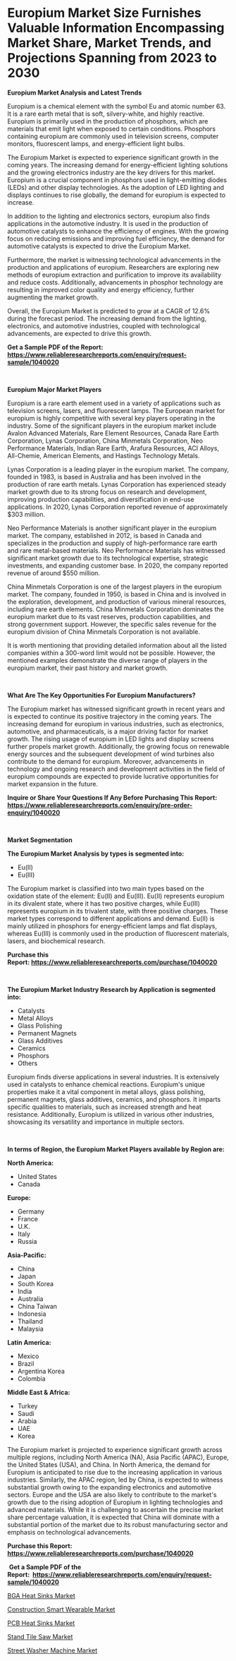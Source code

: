 <p><h1>Europium Market Size Furnishes Valuable Information Encompassing Market Share, Market Trends, and Projections Spanning from 2023 to 2030</h1></p><p><strong>Europium Market Analysis and Latest Trends</strong></p>
<p><p>Europium is a chemical element with the symbol Eu and atomic number 63. It is a rare earth metal that is soft, silvery-white, and highly reactive. Europium is primarily used in the production of phosphors, which are materials that emit light when exposed to certain conditions. Phosphors containing europium are commonly used in television screens, computer monitors, fluorescent lamps, and energy-efficient light bulbs.</p><p>The Europium Market is expected to experience significant growth in the coming years. The increasing demand for energy-efficient lighting solutions and the growing electronics industry are the key drivers for this market. Europium is a crucial component in phosphors used in light-emitting diodes (LEDs) and other display technologies. As the adoption of LED lighting and displays continues to rise globally, the demand for europium is expected to increase.</p><p>In addition to the lighting and electronics sectors, europium also finds applications in the automotive industry. It is used in the production of automotive catalysts to enhance the efficiency of engines. With the growing focus on reducing emissions and improving fuel efficiency, the demand for automotive catalysts is expected to drive the Europium Market.</p><p>Furthermore, the market is witnessing technological advancements in the production and applications of europium. Researchers are exploring new methods of europium extraction and purification to improve its availability and reduce costs. Additionally, advancements in phosphor technology are resulting in improved color quality and energy efficiency, further augmenting the market growth.</p><p>Overall, the Europium Market is predicted to grow at a CAGR of 12.6% during the forecast period. The increasing demand from the lighting, electronics, and automotive industries, coupled with technological advancements, are expected to drive this growth.</p></p>
<p><strong>Get a Sample PDF of the Report:&nbsp; <a href="https://www.reliableresearchreports.com/enquiry/request-sample/1040020">https://www.reliableresearchreports.com/enquiry/request-sample/1040020</a></strong></p>
<p>&nbsp;</p>
<p><strong>Europium Major Market Players</strong></p>
<p><p>Europium is a rare earth element used in a variety of applications such as television screens, lasers, and fluorescent lamps. The European market for europium is highly competitive with several key players operating in the industry. Some of the significant players in the europium market include Avalon Advanced Materials, Rare Element Resources, Canada Rare Earth Corporation, Lynas Corporation, China Minmetals Corporation, Neo Performance Materials, Indian Rare Earth, Arafura Resources, ACI Alloys, All-Chemie, American Elements, and Hastings Technology Metals.</p><p>Lynas Corporation is a leading player in the europium market. The company, founded in 1983, is based in Australia and has been involved in the production of rare earth metals. Lynas Corporation has experienced steady market growth due to its strong focus on research and development, improving production capabilities, and diversification in end-use applications. In 2020, Lynas Corporation reported revenue of approximately $303 million.</p><p>Neo Performance Materials is another significant player in the europium market. The company, established in 2012, is based in Canada and specializes in the production and supply of high-performance rare earth and rare metal-based materials. Neo Performance Materials has witnessed significant market growth due to its technological expertise, strategic investments, and expanding customer base. In 2020, the company reported revenue of around $550 million.</p><p>China Minmetals Corporation is one of the largest players in the europium market. The company, founded in 1950, is based in China and is involved in the exploration, development, and production of various mineral resources, including rare earth elements. China Minmetals Corporation dominates the europium market due to its vast reserves, production capabilities, and strong government support. However, the specific sales revenue for the europium division of China Minmetals Corporation is not available.</p><p>It is worth mentioning that providing detailed information about all the listed companies within a 300-word limit would not be possible. However, the mentioned examples demonstrate the diverse range of players in the europium market, their past history and market growth.</p></p>
<p>&nbsp;</p>
<p><strong>What Are The Key Opportunities For Europium Manufacturers?</strong></p>
<p><p>The Europium market has witnessed significant growth in recent years and is expected to continue its positive trajectory in the coming years. The increasing demand for europium in various industries, such as electronics, automotive, and pharmaceuticals, is a major driving factor for market growth. The rising usage of europium in LED lights and display screens further propels market growth. Additionally, the growing focus on renewable energy sources and the subsequent development of wind turbines also contribute to the demand for europium. Moreover, advancements in technology and ongoing research and development activities in the field of europium compounds are expected to provide lucrative opportunities for market expansion in the future.</p></p>
<p><strong>Inquire or Share Your Questions If Any Before Purchasing This Report: <a href="https://www.reliableresearchreports.com/enquiry/pre-order-enquiry/1040020">https://www.reliableresearchreports.com/enquiry/pre-order-enquiry/1040020</a></strong></p>
<p>&nbsp;</p>
<p><strong>Market Segmentation</strong></p>
<p><strong>The Europium Market Analysis by types is segmented into:</strong></p>
<p><ul><li>Eu(II)</li><li>Eu(III)</li></ul></p>
<p><p>The Europium market is classified into two main types based on the oxidation state of the element: Eu(II) and Eu(III). Eu(II) represents europium in its divalent state, where it has two positive charges, while Eu(III) represents europium in its trivalent state, with three positive charges. These market types correspond to different applications and demand. Eu(II) is mainly utilized in phosphors for energy-efficient lamps and flat displays, whereas Eu(III) is commonly used in the production of fluorescent materials, lasers, and biochemical research.</p></p>
<p><strong>Purchase this Report:&nbsp;<a href="https://www.reliableresearchreports.com/purchase/1040020">https://www.reliableresearchreports.com/purchase/1040020</a></strong></p>
<p>&nbsp;</p>
<p><strong>The Europium Market Industry Research by Application is segmented into:</strong></p>
<p><ul><li>Catalysts</li><li>Metal Alloys</li><li>Glass Polishing</li><li>Permanent Magnets</li><li>Glass Additives</li><li>Ceramics</li><li>Phosphors</li><li>Others</li></ul></p>
<p><p>Europium finds diverse applications in several industries. It is extensively used in catalysts to enhance chemical reactions. Europium's unique properties make it a vital component in metal alloys, glass polishing, permanent magnets, glass additives, ceramics, and phosphors. It imparts specific qualities to materials, such as increased strength and heat resistance. Additionally, Europium is utilized in various other industries, showcasing its versatility and importance in multiple sectors.</p></p>
<p>&nbsp;</p>
<p><strong>In terms of Region, the Europium Market Players available by Region are:</strong></p>
<p>
    <p> <strong> North America: </strong>
        <ul>
            <li>United States</li>
            <li>Canada</li>
        </ul>
        </p> 
    <p> <strong> Europe: </strong>
        <ul>
            <li>Germany</li>
            <li>France</li>
            <li>U.K.</li>
            <li>Italy</li>
            <li>Russia</li>
        </ul>
        </p> 
    <p> <strong> Asia-Pacific: </strong>
        <ul>
            <li>China</li>
            <li>Japan</li>
            <li>South Korea</li>
            <li>India</li>
            <li>Australia</li>
            <li>China Taiwan</li>
            <li>Indonesia</li>
            <li>Thailand</li>
            <li>Malaysia</li>
        </ul>
        </p> 
    <p> <strong> Latin America: </strong>
        <ul>
            <li>Mexico</li>
            <li>Brazil</li>
            <li>Argentina Korea</li>
            <li>Colombia</li>
        </ul>
        </p> 
    <p> <strong> Middle East & Africa: </strong>
        <ul>
            <li>Turkey</li>
            <li>Saudi</li>
            <li>Arabia</li>
            <li>UAE</li>
            <li>Korea</li>
        </ul>
    </p>
    </p>
<p><p>The Europium market is projected to experience significant growth across multiple regions, including North America (NA), Asia Pacific (APAC), Europe, the United States (USA), and China. In North America, the demand for Europium is anticipated to rise due to the increasing application in various industries. Similarly, the APAC region, led by China, is expected to witness substantial growth owing to the expanding electronics and automotive sectors. Europe and the USA are also likely to contribute to the market's growth due to the rising adoption of Europium in lighting technologies and advanced materials. While it is challenging to ascertain the precise market share percentage valuation, it is expected that China will dominate with a substantial portion of the market due to its robust manufacturing sector and emphasis on technological advancements.</p></p>
<p><strong>Purchase this Report: <a href="https://www.reliableresearchreports.com/purchase/1040020">https://www.reliableresearchreports.com/purchase/1040020</a></strong></p>
<p>&nbsp;<strong>Get a Sample PDF of the Report:&nbsp;&nbsp;<a href="https://www.reliableresearchreports.com/enquiry/request-sample/1040020">https://www.reliableresearchreports.com/enquiry/request-sample/1040020</a></strong></p>
<p><strong></strong></p>
<p><p><a href="https://medium.com/@akshatsharma12/bga-heat-sinks-market-share-evolution-and-market-growth-trends-2023-2030-b67ce0e17182">BGA Heat Sinks Market</a></p><p><a href="https://medium.com/@lulukerluke/construction-smart-wearable-market-exploring-market-share-market-trends-and-future-growth-b054bd4ca4a0">Construction Smart Wearable Market</a></p><p><a href="https://medium.com/@chiragreportprime1/pcb-heat-sinks-market-research-report-its-history-and-forecast-2023-to-2030-1f4f5c662547">PCB Heat Sinks Market</a></p><p><a href="https://medium.com/@cletaturner879789/stand-tile-saw-market-insight-market-trends-growth-forecasted-from-2023-to-2030-bbb914d7bb07">Stand Tile Saw Market</a></p><p><a href="https://medium.com/@drakesporer988/street-washer-machine-market-competitive-analysis-market-trends-and-forecast-to-2030-dafb49cb6a95">Street Washer Machine Market</a></p></p>